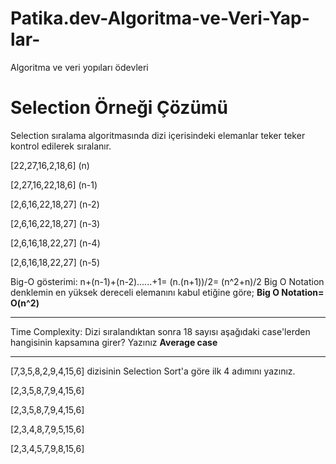 # Patika.dev-Algoritma-ve-Veri-Yap-lar-
Algoritma ve veri yopıları ödevleri 
# Selection Örneği Çözümü
Selection sıralama algoritmasında dizi içerisindeki elemanlar teker teker kontrol edilerek sıralanır.

[22,27,16,2,18,6]  (n)

[2,27,16,22,18,6] (n-1)

[2,6,16,22,18,27] (n-2)

[2,6,16,22,18,27] (n-3)

[2,6,16,18,22,27] (n-4)

[2,6,16,18,22,27] (n-5)

Big-O gösterimi: n+(n-1)+(n-2)......+1= (n.(n+1))/2= (n^2+n)/2  Big O Notation denklemin en yüksek dereceli elemanını kabul etiğine göre; **Big O Notation= O(n^2)**

---

Time Complexity: Dizi sıralandıktan sonra 18 sayısı aşağıdaki case'lerden hangisinin kapsamına girer? Yazınız
**Average case**

---
[7,3,5,8,2,9,4,15,6] dizisinin Selection Sort'a göre ilk 4 adımını yazınız.

[2,3,5,8,7,9,4,15,6]

[2,3,5,8,7,9,4,15,6]

[2,3,4,8,7,9,5,15,6]

[2,3,4,5,7,9,8,15,6]
